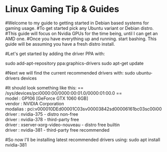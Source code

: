 # Linux Gaming Tip & Guides

#Welcome to my guide to getting started in Debian based systems for gaming usage. 
#To get started pick any Ubuntu variant or Debian distro. 
#This guide will focus on Nvidia GPUs for the time being, until I can get an AMD one.
#Once you have everything up and running. start bashing. This guide will be assuming you have a fresh distro install.

#Let's get started by adding the driver PPA with:

sudo add-apt-repository ppa:graphics-drivers
sudo apt-get update 

#Next we will find the current recommended drivers with:
sudo ubuntu-drivers devices

#It should look something like this:
== /sys/devices/pci0000:00/0000:00:01.0/0000:01:00.0 ==  
model    : GP106 [GeForce GTX 1060 6GB]  
vendor   : NVIDIA Corporation  
modalias : pci:v000010DEd00001C03sv00003842sd00006161bc03sc00i00  
driver   : nvidia-375 - distro non-free  
driver   : nvidia-378 - third-party free  
driver   : xserver-xorg-video-nouveau - distro free builtin  
driver   : nvidia-381 - third-party free recommended  

#So now I'll be installing latest recommended drivers using:
sudo apt install nvidia-381   

